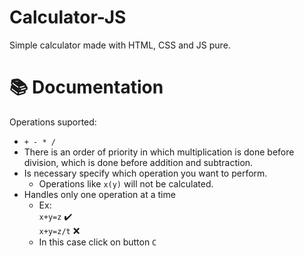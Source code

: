 # Calculator-JS
Simple calculator made with HTML, CSS and JS pure.

# 📚 Documentation
Operations suported:
  - ```+ - * /```
  - There is an order of priority in which multiplication is done before division, which is done before addition and subtraction.
  - Is necessary specify which operation you want to perform.
    - Operations like ```x(y)``` will not be calculated.
  - Handles only one operation at a time
    - Ex: <br />
    ```x+y=z``` ✔️<br />
    ```x+y=z/t``` ❌
    - In this case click on button ```C```
